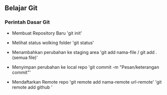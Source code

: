 ## Belajar Git

### Perintah Dasar Git
- Membuat Repository Baru
	'git init'

- Melihat status wolking folder
	'git status'
	
- Menambahkan perubahan ke staging area
	'git add nama-file / git add . (semua file)'
	
- Menyimpan perubahan ke local repo
	'git commit -m "Pesan/keterangan commit"'
	
- Mendaftarkan Remote repo
	'git remote add nama-remote url-remote' 'git remote add github '